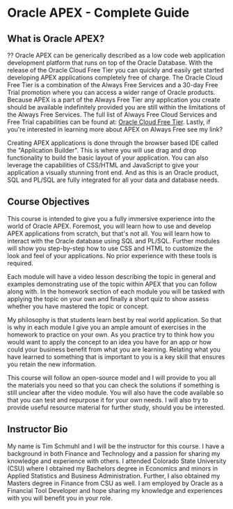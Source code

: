 # Oracle APEX - Complete Guide

## What is Oracle APEX?
??
Oracle APEX can be generically described as a low code web application development platform that runs on top of the Oracle Database. With the release of the Oracle Cloud Free Tier you can quickly and easily get started developing APEX applications completely free of charge. The Oracle Cloud Free Tier is a combination of the Always Free Services and a 30-day Free Trial promotion where you can access a wider range of Oracle products. Because APEX is a part of the Always Free Tier any application you create should be available indefinitely provided you are still within the limitations of the Always Free Services. The full list of Always Free Cloud Services and Free Trial capabilities can be found at: [Oracle Cloud Free Tier](https://www.oracle.com/cloud/free/). Lastly, if you're interested in learning more about APEX on Always Free see my link?

Creating APEX applications is done through the browser based IDE called the "Application Builder". This is where you will use drag and drop functionality to build the basic layout of your application. You can also leverage the capabilities of CSS/HTML and JavaScript to give your application a visually stunning front end. And as this is an Oracle product, SQL and PL/SQL are fully integrated for all your data and database needs.

## Course Objectives

This course is intended to give you a fully immersive experience into the world of Oracle APEX. Foremost, you will learn how to use and develop APEX applications from scratch, but that's not all. You will learn how to interact with the Oracle database using SQL and PL/SQL. Further modules will show you step-by-step how to use CSS and HTML to customize the look and feel of your applications. No prior experience with these tools is required.

Each module will have a video lesson describing the topic in general and examples demonstrating use of the topic within APEX that you can follow along with. In the homework section of each module you will be tasked with applying the topic on your own and finally a short quiz to show assess whether you have mastered the topic or concept.

My philosophy is that students learn best by real world application. So that is why in each module I give you an ample amount of exercises in the homework to practice on your own. As you practice try to think how you would want to apply the concept to an idea you have for an app or how could your business benefit from what you are learning. Relating what you have learned to something that is important to you is a key skill that ensures you retain the new information.

This course will follow an open-source model and I will provide to you all the materials you need so that you can check the solutions if something is still unclear after the video module. You will also have the code available so that you can test and repurpose it for your own needs. I will also try to provide useful resource material for further study, should you be interested.

## Instructor Bio

My name is Tim Schmuhl and I will be the instructor for this course. I have a background in both Finance and Technology and a passion for sharing my knowledge and experience with others. I attended Colorado State University (CSU) where I obtained my Bachelors degree in Economics and minors in Applied Statistics and Business Administration. Further, I also obtained my Masters degree in Finance from CSU as well. I am employed by Oracle as a Financial Tool Developer and hope sharing my knowledge and experiences with you will benefit you in your role.
